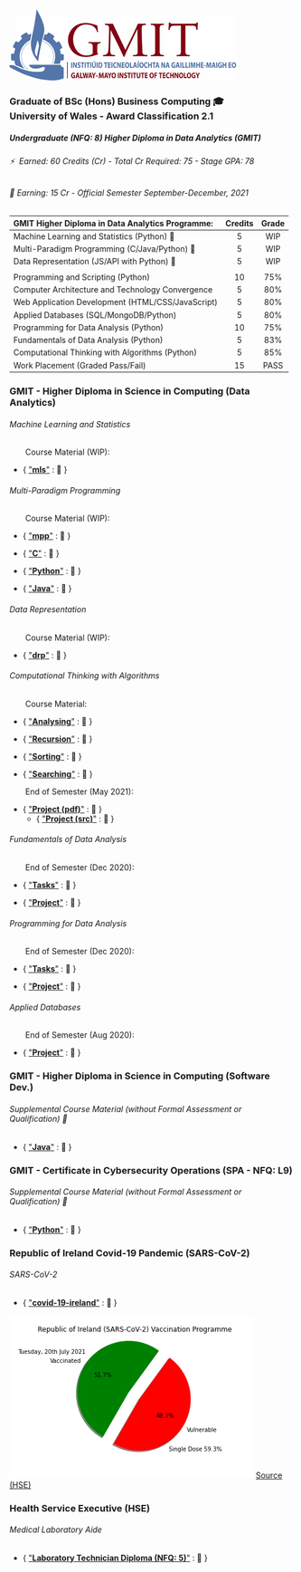 ![GMIT](https://github.com/SeanOhAileasa/SeanOhAileasa/blob/master/rc/gmit.png?raw=true)

### Graduate of BSc (Hons) Business Computing 🎓</br>University of Wales - Award Classification 2.1

##### Undergraduate (NFQ: 8) Higher Diploma in Data Analytics (GMIT)

###### ⚡ &nbsp;Earned: 60 Credits (Cr) - Total Cr Required: 75 - Stage GPA: 78

###### 🔭 Earning: 15 Cr - Official Semester September-December, 2021

| **GMIT Higher Diploma in Data Analytics Programme:**           | Credits | Grade   |
| :--------------------------------------------------------------|:-------:|:-------:|
| Machine Learning and Statistics (Python) &#x1F6A7;             | 5       | WIP     |
| Multi-Paradigm Programming (C/Java/Python) &#x1F6A7;           | 5       | WIP     |
| Data Representation (JS/API with Python) &#x1F6A7;             | 5       | WIP     |
|                                                                |         |         |
| Programming and Scripting (Python)                             | 10      | 75%     |
| Computer Architecture and Technology Convergence               | 5       | 80%     |
| Web Application Development (HTML/CSS/JavaScript)              | 5       | 80%     |
| Applied Databases (SQL/MongoDB/Python)                         | 5       | 80%     |
| Programming for Data Analysis (Python)                         | 10      | 75%     |
| Fundamentals of Data Analysis (Python)                         | 5       | 83%     |
| Computational Thinking with Algorithms (Python)                | 5       | 85%     |
| Work Placement (Graded Pass/Fail)                              | 15      | PASS    |

### GMIT - Higher Diploma in Science in Computing (Data Analytics)

###### Machine Learning and Statistics 

&emsp;&emsp;Course Material (WIP):

* { ["**mls**"](https://nbviewer.jupyter.org/github/SeanOhAileasa/mls-machine-learning-statistics/blob/main/mls-machine-learning-statistics.ipynb) : &#x1F6A7; } 
<!--
22/07/2021
"update repository ./fda-monty-hall-problem - When first asked which door the car is behind everybody accepts each door has a 1/3 chance of winning (totally random). Running 10000 times and creating a plot using package seaborn shows a bit of variation but is indeed picking 1/3 probability."
-->

###### Multi-Paradigm Programming 

&emsp;&emsp;Course Material (WIP):

* { ["**mpp**"](https://nbviewer.jupyter.org/github/SeanOhAileasa/mpp-multi-paradigm-programming/blob/main/mpp-multi-paradigm-programming.ipynb) : &#x1F6A7; } 
<!--
17/07/2021
"update repository ./mpp-multi-paradigm-programming (fda-data-functions)"
-->
* { ["**C**"](https://nbviewer.jupyter.org/github/SeanOhAileasa/fubar-c/blob/main/fubar-c.ipynb) : &#x1F4CC; }
<!--
20/07/2021
"update repository ./fubar-c - Text input or output is dealth with as a stream of characters. Standard library provides several functions for reading or writing one character at a time (getchar and putchar are the simplest)."
-->
* { ["**Python**"](https://nbviewer.jupyter.org/github/SeanOhAileasa/fubar-python/blob/main/fubar-python.ipynb) : &#x1F4CC; }

* { ["**Java**"](https://nbviewer.jupyter.org/github/SeanOhAileasa/fubar-java/blob/main/fubar-java.ipynb) : &#x1F4CC; }

###### Data Representation 

&emsp;&emsp;Course Material (WIP):

* { ["**drp**"](https://nbviewer.jupyter.org/github/SeanOhAileasa/drp-data-representation/blob/main/drp-data-representation.ipynb) : &#x1F6A7; } 
<!--
15/07/2021
"update repository ./drp-data-representation - URL."
-->

###### Computational Thinking with Algorithms

&emsp;&emsp;Course Material:

* { ["**Analysing**"](https://nbviewer.jupyter.org/github/SeanOhAileasa/cta-analysing/blob/main/cta-analysing.ipynb) : &#x1F4CC; } 
<!--
22/05/2021
"update repository ./cta-analysing"
-->

* { ["**Recursion**"](https://nbviewer.jupyter.org/github/SeanOhAileasa/cta-recursion/blob/main/cta-recursion.ipynb) : &#x1F4CC; } 
<!-- 
17/05/2021 (deadline: 20/05/2021)
""
"update repository ./cta-recursion"
"update repository ./L8733 for ./cta-recursion - Overview of factorials."
https://github.com/SeanOhAileasa/L8733/blob/master/src/hdp/cta/recursion-iteration-stack-process-factorial.ipynb
-->

* { ["**Sorting**"](https://nbviewer.jupyter.org/github/SeanOhAileasa/cta-sorting/blob/main/cta-sorting.ipynb) : &#x1F4CC; } 
<!--
26/05/2021
"update repository ./cta-sorting"
-->

* { ["**Searching**"](https://nbviewer.jupyter.org/github/SeanOhAileasa/cta-searching/blob/main/cta-searching.ipynb) : &#x1F4CC; } 
<!-- 
25/04/2021
"update repository ./cta-searching - Overview of binary search with performance comparison over linear search. Pseudocode along with iterative implementation (recursive implementation outstanding). Walkthrough of iterative and recursion approaches completed in Java."
-->

&emsp;&emsp;End of Semester (May 2021):

* { ["**Project (pdf)**"](https://raw.githubusercontent.com/SeanOhAileasa/cta-benchmark-algorithms/main/Computational-Thinking-with-Algorithms-Project-2021.pdf) : &#x1F4CC; } 
	* { ["**Project (src)**"](https://github.com/SeanOhAileasa/cta-benchmark-algorithms) : &#x1F4CC; } 
<!--
26/05/2021
"add repository ./cta-benchmark-algorithms - Python application to benchmark five different sorting algorithms. In addition, the report introduces the algorithms chosen and discusses the results of the benchmarking process."
-->

###### Fundamentals of Data Analysis

&emsp;&emsp;End of Semester (Dec 2020):

* { ["**Tasks**"](https://nbviewer.jupyter.org/github/SeanOhAileasa/fda-tasks/blob/main/Fundamentals-of-Data-Analysis-Tasks-2020.ipynb) : &#x1F4CC; } 

* { ["**Project**"](https://nbviewer.jupyter.org/github/SeanOhAileasa/fda-regression/blob/main/Fundamentals-of-Data-Analysis-Regression-2020.ipynb) : &#x1F4CC; } 

###### Programming for Data Analysis

&emsp;&emsp;End of Semester (Dec 2020):

* { ["**Tasks**"](https://nbviewer.jupyter.org/github/SeanOhAileasa/pda-numpy-random/blob/main/Programming-for-Data-Analysis-Assignment-2020.ipynb) : &#x1F4CC; } 

* { ["**Project**"](https://nbviewer.jupyter.org/github/SeanOhAileasa/pda-numpy-random-simulation/blob/main/Programming-for-Data-Analysis-Project-2020.ipynb) : &#x1F4CC; } 

###### Applied Databases

<!--
* { ["**MySQL**"](https://github.com/SeanOhAileasa/adb-MySQL) : &#x1F4CC; }

05/07/2021
"add repository ./adb-MySQL"
-->

<!--
* { ["**MongoDB**"](https://github.com/SeanOhAileasa/adb-mongodb) : &#x1F4CC; }

06/07/2021
"add repository ./adb-mongodb"
-->

&emsp;&emsp;End of Semester (Aug 2020):

* { ["**Project**"](https://github.com/SeanOhAileasa/adb-sql-mongodb) : &#x1F4CC; } 

<!-- 
### HSE Ransomware Research

17/05/2021
"add repository ./unc1878"
-->

### GMIT - Higher Diploma in Science in Computing (Software Dev.)

###### Supplemental Course Material (without Formal Assessment or Qualification) &#x1F6A7;

* { ["**Java**"](https://nbviewer.jupyter.org/github/SeanOhAileasa/fubar-java/blob/main/fubar-java.ipynb) : &#x1F4CC; }
<!--
10/06/2021
"add repository ./fubar-java"
-->

### GMIT - Certificate in Cybersecurity Operations (SPA - NFQ: L9)

###### Supplemental Course Material (without Formal Assessment or Qualification) &#x1F6A7;

* { ["**Python**"](https://nbviewer.jupyter.org/github/SeanOhAileasa/fubar-python/blob/main/fubar-python.ipynb) : &#x1F4CC; } 
<!--
14/07/2021
"update repository ./fubar-python"
-->

### Republic of Ireland Covid-19 Pandemic (SARS-CoV-2)

###### SARS-CoV-2

* { ["**covid-19-ireland**"](https://github.com/SeanOhAileasa/covid-19-ireland/blob/master/src/dataset/covid-19-ireland.csv) : &#x1F4CC; }

![Republic of Ireland (SARS-CoV-2) Vaccination Programme](https://github.com/SeanOhAileasa/SeanOhAileasa/blob/master/rc/covid-19-ireland/RepublicofIrelandSARS-CoV-2VaccinationProgramme.png?raw=true)
[Source (HSE)](https://www.hse.ie/eng/services/news/newsfeatures/covid19-updates/integrated-information-service-vaccination-programme-dashboard.html)
<!-- 
21/07/2021 
"update repository ./covid-19-ireland" 
-->

### Health Service Executive (HSE)

###### Medical Laboratory Aide

* { ["**Laboratory Technician Diploma (NFQ: 5)**"](https://nbviewer.jupyter.org/github/SeanOhAileasa/medical-laboratory-aide/blob/main/medical-laboratory-aide.ipynb) : &#x1F4CC; }